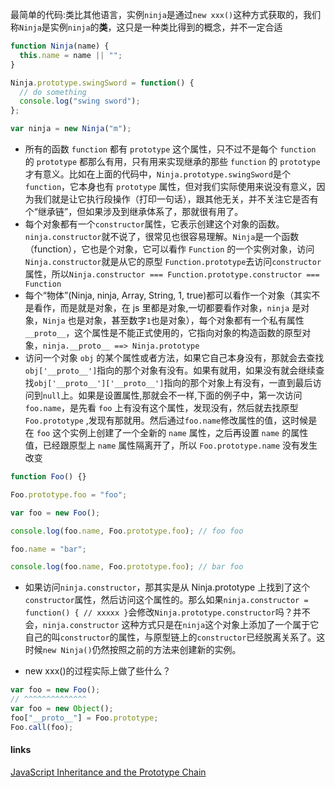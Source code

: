 最简单的代码:类比其他语言，实例`ninja`是通过`new xxx()`这种方式获取的，我们称`Ninja`是实例`ninja`的**类**，这只是一种类比得到的概念，并不一定合适

```js
function Ninja(name) {
  this.name = name || "";
}

Ninja.prototype.swingSword = function() {
  // do something
  console.log("swing sword");
};

var ninja = new Ninja("m");
```

- 所有的函数 `function` 都有 `prototype` 这个属性，只不过不是每个 `function` 的 `prototype` 都那么有用，只有用来实现继承的那些 `function` 的 `prototype` 才有意义。比如在上面的代码中，`Ninja.prototype.swingSword`是个 `function`，它本身也有 `prototype` 属性，但对我们实际使用来说没有意义，因为我们就是让它执行段操作（打印一句话），跟其他无关，并不关注它是否有个“继承链”，但如果涉及到继承体系了，那就很有用了。
- 每个对象都有一个`constructor`属性，它表示创建这个对象的函数。`ninja.constructor`就不说了，很常见也很容易理解。`Ninja`是一个函数（function），它也是个对象，它可以看作 `Function` 的一个实例对象，访问 `Ninja.constructor`就是从它的原型 `Function.prototype`去访问`constructor`属性，所以`Ninja.constructor === Function.prototype.constructor === Function`
- 每个“物体”(Ninja, ninja, Array, String, 1, true)都可以看作一个对象（其实不是看作，而是就是对象，在 js 里都是对象,一切都要看作对象，`ninja` 是对象，`Ninja` 也是对象，甚至数字`1`也是对象），每个对象都有一个私有属性 `__proto__`，这个属性是不能正式使用的，它指向对象的构造函数的原型对象，`ninja.__proto__ ==> Ninja.prototype`
- 访问一个对象 `obj` 的某个属性或者方法，如果它自己本身没有，那就会去查找`obj['__proto__']`指向的那个对象有没有。如果有就用，如果没有就会继续查找`obj['__proto__']['__proto__']`指向的那个对象上有没有，一直到最后访问到`null`上。如果是设置属性,那就会不一样,下面的例子中，第一次访问 `foo.name`，是先看 `foo` 上有没有这个属性，发现没有，然后就去找原型 `Foo.prototype` ,发现有那就用。然后通过`foo.name`修改属性的值，这时候是在 `foo` 这个实例上创建了一个全新的 `name` 属性，之后再设置 `name` 的属性值，已经跟原型上 `name` 属性隔离开了，所以 `Foo.prototype.name` 没有发生改变

```js
function Foo() {}

Foo.prototype.foo = "foo";

var foo = new Foo();

console.log(foo.name, Foo.prototype.foo); // foo foo

foo.name = "bar";

console.log(foo.name, Foo.prototype.foo); // bar foo
```

- 如果访问`ninja.constructor`，那其实是从 Ninja.prototype 上找到了这个`constructor`属性，然后访问这个属性的。那么如果`ninja.constructor = function() { // xxxxx }`会修改`Ninja.prototype.constructor`吗？并不会，`ninja.constructor` 这种方式只是在`ninja`这个对象上添加了一个属于它自己的叫`constructor`的属性，与原型链上的`constructor`已经脱离关系了。这时候`new Ninja()`仍然按照之前的方法来创建新的实例。

* new xxx()的过程实际上做了些什么？

```js
var foo = new Foo();
// ^^^^^^^^^^^^^^
var foo = new Object();
foo["__proto__"] = Foo.prototype;
Foo.call(foo);
```

#### links

[JavaScript Inheritance and the Prototype Chain](https://tylermcginnis.com/javascript-inheritance-and-the-prototype-chain/)
